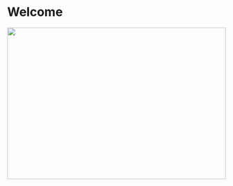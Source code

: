 # Welcome

<img src="https://media.giphy.com/media/RbDKaczqWovIugyJmW/giphy.gif" width="100%" height="30%"/>
